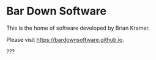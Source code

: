 # Bar Down Software

This is the home of software developed by Brian Kramer.

Please visit https://bardownsoftware.github.io.

???
